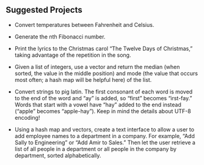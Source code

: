 ## Suggested Projects

- Convert temperatures between Fahrenheit and Celsius.

- Generate the nth Fibonacci number.

- Print the lyrics to the Christmas carol “The Twelve Days of Christmas,” taking advantage of the repetition in the song.

- Given a list of integers, use a vector and return the median (when sorted, the value in the middle position) and mode (the value that occurs most often; a hash map will be helpful here) of the list. 

- Convert strings to pig latin. The first consonant of each word is moved to the end of the word and “ay” is added, so “first” becomes “irst-fay.” Words that start with a vowel have “hay” added to the end instead (“apple” becomes “apple-hay”). Keep in mind the details about UTF-8 encoding!

- Using a hash map and vectors, create a text interface to allow a user to add employee names to a department in a company. For example, “Add Sally to Engineering” or “Add Amir to Sales.” Then let the user retrieve a list of all people in a department or all people in the company by department, sorted alphabetically.
